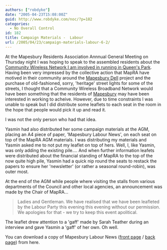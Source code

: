 ```yaml
---
authors: ["robdyke"]
date: "2005-04-23T15:08:00Z"
guid: http://www.robdyke.com/noc/?p=182
categories:
  - No Overall Control
id: 182
title: Campaign Materials -  Labour
url: /2005/04/23/campaign-materials-labour-6-2/
---
```

At the Mapesbury Residents Association Annnual General Meeting on Thursday night I was hoping to speak to the assembled residents about the [Community Wireless Network I am involved in running in Queen's Park](http://www.queenspark.me.uk). Having been very impressed by the collective action that MapRA have motived in their community around the [Mapesbury Dell](http://www.mapesbury-dell.org/) project and the purchase of old-fashioned, sorry, 'heritage' street lights for some of the streets, I thought that a Community Wireless Broadband Network would have been something that the residents of [Mapesbury](http://www.mapesbury.me.uk) may have been interested in working to acheive. However, due to time constraints I was unable to speak but I did distribute some leaflets to each seat in the room in the hope that people would pick it up and read it.

I was not the only person who had that idea.

Yasmin had also distributed her some campaign materials at the AGM, placing an A4 piece of paper, 'Mapesbury Labour News', on each seat on top of the MapRA AGM materials. I was distributing my materials and Yasmin asked me to not put my leaflet on top of hers. Well, I, like Yasmin, was only adding the existing pile.... And when further information leafets were distributed about the financial standing of MapRA to the top of the now quite high pile, Yasmin had a quick nip round the seats to restack the papers to ensure her 'newsletter' (or rather a seasonal round-robin), was outer most.

At the end of the AGM while people where visiting the stalls from various departments of the Council and other local agencies, an announcement was made by the Chair of MapRA...

> Ladies and Gentleman. We have realised that we have been leafleted by the Labour Party this evening this evening without our permission. We apologies for that - we try to keep this event apolitical.

The leaflet drew attention to a 'gaff' made by Sarah Teather during an interview and gave Yasmin a 'gaff' of her own. Oh well.

You can download a copy of Mapesbury Labour News ([front page](http://www.comwifinet.com/becampaign/mapesbury-labour-news-front.jpg) / [back page](http://www.comwifinet.com/becampaign/mapesbury-labour-news-back.jpg)) from here.